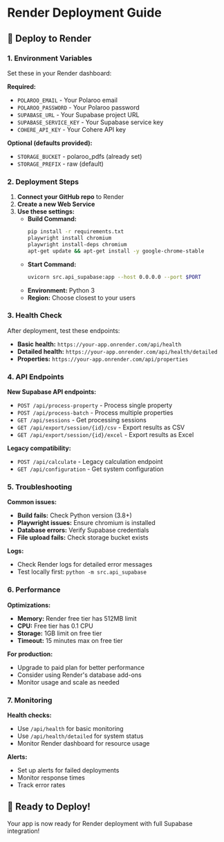 # Render Deployment Guide

## 🚀 Deploy to Render

### 1. Environment Variables

Set these in your Render dashboard:

**Required:**
- `POLAROO_EMAIL` - Your Polaroo email
- `POLAROO_PASSWORD` - Your Polaroo password  
- `SUPABASE_URL` - Your Supabase project URL
- `SUPABASE_SERVICE_KEY` - Your Supabase service key
- `COHERE_API_KEY` - Your Cohere API key

**Optional (defaults provided):**
- `STORAGE_BUCKET` - polaroo_pdfs (already set)
- `STORAGE_PREFIX` - raw (default)

### 2. Deployment Steps

1. **Connect your GitHub repo** to Render
2. **Create a new Web Service**
3. **Use these settings:**
   - **Build Command:**
     ```bash
     pip install -r requirements.txt
     playwright install chromium
     playwright install-deps chromium
     apt-get update && apt-get install -y google-chrome-stable
     ```
   - **Start Command:**
     ```bash
     uvicorn src.api_supabase:app --host 0.0.0.0 --port $PORT
     ```
   - **Environment:** Python 3
   - **Region:** Choose closest to your users

### 3. Health Check

After deployment, test these endpoints:

- **Basic health:** `https://your-app.onrender.com/api/health`
- **Detailed health:** `https://your-app.onrender.com/api/health/detailed`
- **Properties:** `https://your-app.onrender.com/api/properties`

### 4. API Endpoints

**New Supabase API endpoints:**
- `POST /api/process-property` - Process single property
- `POST /api/process-batch` - Process multiple properties
- `GET /api/sessions` - Get processing sessions
- `GET /api/export/session/{id}/csv` - Export results as CSV
- `GET /api/export/session/{id}/excel` - Export results as Excel

**Legacy compatibility:**
- `POST /api/calculate` - Legacy calculation endpoint
- `GET /api/configuration` - Get system configuration

### 5. Troubleshooting

**Common issues:**
- **Build fails:** Check Python version (3.8+)
- **Playwright issues:** Ensure chromium is installed
- **Database errors:** Verify Supabase credentials
- **File upload fails:** Check storage bucket exists

**Logs:**
- Check Render logs for detailed error messages
- Test locally first: `python -m src.api_supabase`

### 6. Performance

**Optimizations:**
- **Memory:** Render free tier has 512MB limit
- **CPU:** Free tier has 0.1 CPU
- **Storage:** 1GB limit on free tier
- **Timeout:** 15 minutes max on free tier

**For production:**
- Upgrade to paid plan for better performance
- Consider using Render's database add-ons
- Monitor usage and scale as needed

### 7. Monitoring

**Health checks:**
- Use `/api/health` for basic monitoring
- Use `/api/health/detailed` for system status
- Monitor Render dashboard for resource usage

**Alerts:**
- Set up alerts for failed deployments
- Monitor response times
- Track error rates

## 🎯 Ready to Deploy!

Your app is now ready for Render deployment with full Supabase integration!
